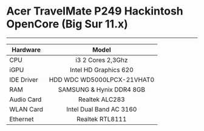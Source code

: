 # Acer TravelMate P249 Hackintosh OpenCore (Big Sur 11.x)

---

Hardware | Model
--- |:--:
CPU | i3 2 Cores 2,3Ghz
iGPU| Intel HD Graphics 620
IDE Driver | HDD WDC WD5000LPCX-21VHAT0
RAM | SAMSUNG & Hynix DDR4 8GB
Audio Card | Realtek ALC283
WLAN Card | Intel Dual Band AC 3160
Ethernet | Realtek RTL8111

